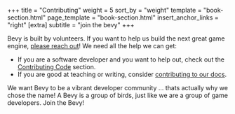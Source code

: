 +++
title = "Contributing"
weight = 5
sort_by = "weight"
template = "book-section.html"
page_template = "book-section.html"
insert_anchor_links = "right"
[extra]
subtitle = "join the bevy"
+++

Bevy is built by volunteers. If you want to help us build the next great game engine, [please reach out](/community)! We need all the help we can get:

* If you are a software developer and you want to help out, check out the [Contributing Code](/learn/book/contributing/code) section.
* If you are good at teaching or writing, consider [contributing to our docs](/learn/book/contributing/docs).

We want Bevy to be a vibrant developer community ... thats actually why we chose the name! A Bevy is a group of birds, just like we are a group of game developers. Join the Bevy!
